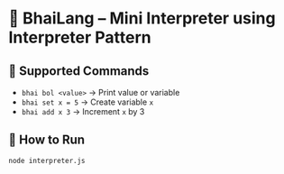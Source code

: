 # 🧠 BhaiLang – Mini Interpreter using Interpreter Pattern

## 🧾 Supported Commands

- `bhai bol <value>` → Print value or variable
- `bhai set x = 5` → Create variable `x`
- `bhai add x 3` → Increment `x` by 3

## 🔧 How to Run

```bash
node interpreter.js
```